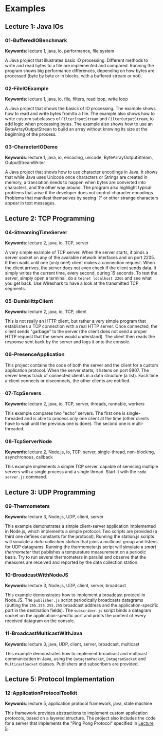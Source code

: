 # Examples

## Lecture 1: Java IOs

### 01-BufferedIOBenchmark

**Keywords**: lecture 1, java, io, performance, file system

A Java project that illustrates basic IO processing. Different methods to write and read bytes to a file are implemented and compared. Running the program shows big performance differences, depending on how bytes are processed (byte by byte or in blocks, with a buffered stream or not).

### 02-FileIOExample

**Keywords**: lecture 1, java, io, file, filters, read loop, write loop

A Java project that shows the basics of IO processing. The example shows how to read and write bytes from/to a file. The example also shows how to write custom subclasses of `FilterInputStream` and `FilterOutputStream`, to add logic when processing bytes. The example also shows how to use an ByteArrayOutputStrean to build an array without knowing its size at the beginning of the process.

### 03-CharacterIODemo

**Keywords**: lecture 1, java, io, encoding, unicode, ByteArrayOutputStream, OutputStreamWriter

A Java project that shows how to use character encodings in Java. It shows that while Java uses Unicode once characters or Strings are created in memory, a translation needs to happen when bytes are converted into characters, and the other way around. The program also highlight typical problems that arise if the developer does not control character encodings. Problems that manifest themselves by seeing '?' or other strange characters appear in text messages.

## Lecture 2: TCP Programming

### 04-StreamingTimeServer

**Keywords**: lecture 2, java, io, TCP, server

A very simple example of TCP server. When the server starts, it binds a server socket on any of the available network interfaces and on port 2205. It then waits until one (only one!) client makes a connection request. When the client arrives, the server does not even check if the client sends data. It simply writes the current time, every second, during 15 seconds. To test the server, simply open a terminal, do a `telnet localhost 2205` and see what you get back. Use Wireshark to have a look at the transmitted TCP segments.

### 05-DumbHttpClient

**Keywords**: lecture 2, java, io, TCP, client

This is not really an HTTP client, but rather a very simple program that establishes a TCP connection with a real HTTP server. Once connected, the client sends "garbage" to the server (the client does not send a proper HTTP request that the server would understand). The client then reads the response sent back by the server and logs it onto the console.

### 06-PresenceApplication

This project contains the code of both the server and the client for a custom application protocol. When the server starts, it listens on port 9907. The server keeps track of connected clients in a data structure (a list). Each time a client connects or disconnects, the other clients are notified.


### 07-TcpServers

**Keywords**: lecture 2, java, io, TCP, server, threads, runnable, workers

This example compares two "echo" servers. The first one is single-threaded and is able to process only one client at the time (other clients have to wait until the previous one is done). The second one is multi-threaded.

### 08-TcpServerNode

**Keywords**: lecture 2, Node.js, io, TCP, server, single-thread, non-blocking, asynchronous, callback

This example implements a simple TCP server, capable of servicing multiple servers with a single process and a single thread. Start it with the `node server.js` command.


## Lecture 3: UDP Programming

### 09-Thermometers

**Keywords**: lecture 3, Node.js, UDP, client, server

This example demonstrates a simple client-server application implemented in Node.js, which implements a simple protocol. Two scripts are provided (a third one defines constants for the protocol). Running the station.js scripts will simulate a *data collection station* that joins a multicast group and listens for UDP datagrams. Running the thermometer.js script will simulate a *smart thermometer* that publishes a tempurature measurement on a periodic basis. Try to run several thermometers in parallel and observe that the measures are received and reported by the data collection station.

### 10-BroadcastWithNodeJS

**Keywords**: lecture 3, Node.js, UDP, client, server, broadcast

This example demonstrates how to implement a broadcast protocol in Node.JS. The `publisher.js` script periodically broadcasts datagrams (putting the `255.255.255.255` broadcast address and the application-specific port in the destination fields). The `subscriber.js` script binds a datagram socket on the application-specific port and prints the content of every received datagram on the console.

### 11-BroadcastMulticastWithJava

**Keywords**: lecture 3, java, UDP, client, server, broadcast, multicast

This example demonstrates how to implement broadcast and multicast communication in Java, using the `DatagramPacket`, `DatagramSocket` and `MulticastSocket` classes. Publishers and subscribers are provided.


## Lecture 5: Protocol Implementation

### 12-ApplicationProtocolToolkit

**Keywords**: lecture 5, application protocol framework, java, state machine

This framework provides abstractions to implement custom application protocols, based on a layered structure. The project also includes the code for a server that implements the "Ping Pong Protocol" specified in [Lecture 5](../lectures/05-Lecture5-ProtocolImplementation.md#PingPong).

